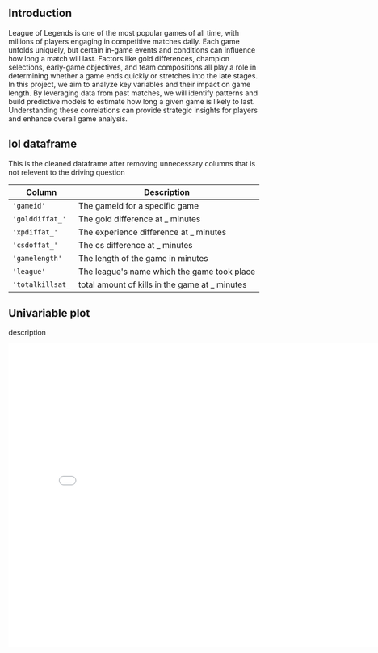 ## Introduction

League of Legends is one of the most popular games of all time, with millions of players engaging in competitive matches daily. Each game unfolds uniquely, but certain in-game events and conditions can influence how long a match will last. Factors like gold differences, champion selections, early-game objectives, and team compositions all play a role in determining whether a game ends quickly or stretches into the late stages.
In this project, we aim to analyze key variables and their impact on game length. By leveraging data from past matches, we will identify patterns and build predictive models to estimate how long a given game is likely to last. Understanding these correlations can provide strategic insights for players and enhance overall game analysis.

## lol dataframe

This is the cleaned dataframe after removing unnecessary columns that is not relevent to the driving question

| Column           | Description                                     |
| ---------------- | ----------------------------------------------- |
| `'gameid'`       | The gameid for a specific game                  |
| `'golddiffat_'`  | The gold difference at \_ minutes               |
| `'xpdiffat_'`    | The experience difference at \_ minutes         |
| `'csdoffat_'`    | The cs difference at \_ minutes                 |
| `'gamelength'`   | The length of the game in minutes               |
| `'league'`       | The league's name which the game took place     |
| `'totalkillsat_` | total amount of kills in the game at \_ minutes |

<p></p>

## Univariable plot

description

<iframe
  src="assets/plots/uni1.html"
  width="800"
  height="600"
  frameborder="0"
></iframe>
